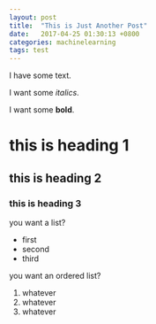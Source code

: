 ```yaml
---
layout: post
title:  "This is Just Another Post"
date:   2017-04-25 01:30:13 +0800
categories: machinelearning
tags: test
---
```

I have some text.

I want some _italics_.

I want some **bold**.

# this is heading 1

## this is heading 2

### this is heading 3

you want a list?
* first
* second
* third

you want an ordered list?
1. whatever
1. whatever
1. whatever